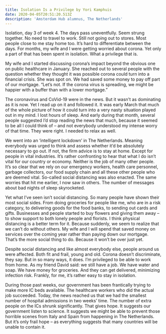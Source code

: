 ```yaml
---
title: Isolation Is a Privilege by Yori Kamphuis
date: 2020-04-05T20:51:20.513Z
description: 'Amsterdam Hub alumnus, The Netherlands'
---
```

Isolation, day 3 of week 4. The days pass uneventfully. Seem strung together. No need to travel to work. Still not going out to stores. Most people close to me stay home too. It’s hard to differentiate between the days. For months, my wife and I were getting worried about corona. Yet only a part of that has been spent in isolation. What a privilege that is.

My wife and I started discussing corona’s impact beyond the obvious one on public healthcare in January. She reached out to several people with the question whether they thought it was possible corona could turn into a financial crisis. She was spot on. We had saved some money to pay off part of our mortgage. “Let’s not. If the corona virus is spreading, we might be happier with a buffer than with a lower mortgage.”

The coronavirus and CoVid-19 were in the news. But it wasn’t as dominating as it is now. Yet I read up on it and followed it. It was early March that much of the whole picture of how it could turn into a very nasty situation played out in my mind. I lost hours of sleep. And early during that month, several people suggested I’d stop reading the news that much, because it seemed to be all I could think of – and not everybody understood my intense worry of that time. They were right. I needed to relax as well.

We went into an ‘intelligent lockdown’ in The Netherlands. Meaning everybody was urged to think and assess whether it’d be absolutely necessary to go out. If not, the firm advice is to stay at home. Except for people in vital industries. It’s rather confronting to hear that what I do isn’t vital for our country or economy. Neither is the job of many other people. It’s so clear that we rely on our emergency workers, health care personnel, garbage collectors, our food supply chain and all these other people who are deemed vital. So-called social distancing was also enacted. The same worries that hit me earlier, I now saw in others. The number of messages about bad nights of sleep skyrocketed.

Yet what I’ve seen isn’t social distancing. So many people have shown their most social sides. From doing groceries for people like me, who are in a risk category, to delivering goods for the food banks, to sending out cards and gifts. Businesses and people started to buy flowers and giving them away – to show support to both lonely people and florists. I think physical distancing is a better term for it. Because suddenly, we seem to realize that we can’t do without others. My wife and I will spend that saved money on services over the coming year rather than paying down our mortgage. That’s the more social thing to do. Because it won’t be over just yet.

Despite social distancing and like almost everybody else, people around us were affected. Both fit and frail, young and old. Corona doesn’t discriminate, they say. But in so many ways, it does. I’m privileged to be able to work from home. As my friend David said: we still have a job. We have water and soap. We have money for groceries. And they can get delivered, minimizing infection risk. Frankly, for me, it’s rather easy to stay in isolation.

During those past weeks, our government has been frantically trying to make more IC beds available. The healthcare workers who did the actual job succeeded. Today, the news reached us that we had the smallest number of hospital admissions in two weeks’ time. The number of extra people on the ICs shrunk significantly. That gives hope. It suggests our government listen to science. It suggests we might be able to prevent those horrible scenes from Italy and Spain from happening in The Netherlands. But it’s only frail hope – as everything suggests that many countries will be unable to contain it.